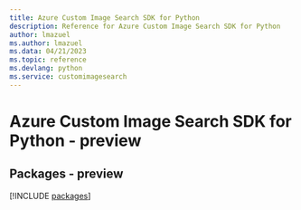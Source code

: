 ```yaml
---
title: Azure Custom Image Search SDK for Python
description: Reference for Azure Custom Image Search SDK for Python
author: lmazuel
ms.author: lmazuel
ms.data: 04/21/2023
ms.topic: reference
ms.devlang: python
ms.service: customimagesearch
---
```

# Azure Custom Image Search SDK for Python - preview
## Packages - preview
[!INCLUDE [packages](custom-image-search-index.md)]